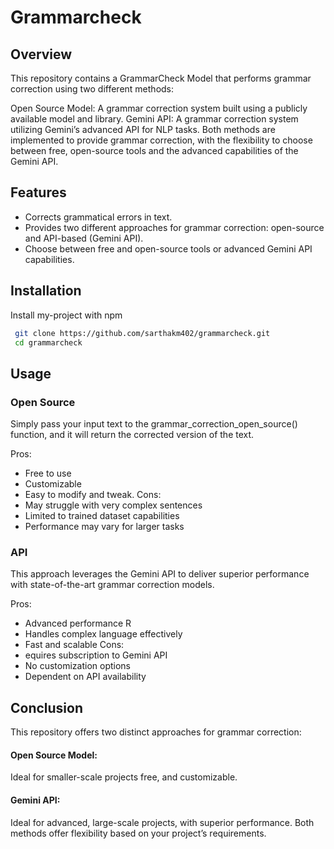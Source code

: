 
# Grammarcheck
## Overview

This repository contains a GrammarCheck Model that performs grammar correction using two different methods:

Open Source Model: A grammar correction system built using a publicly available model and library.
Gemini API: A grammar correction system utilizing Gemini’s advanced API for NLP tasks.
Both methods are implemented to provide grammar correction, with the flexibility to choose between free, open-source tools and the advanced capabilities of the Gemini API.

## Features
- Corrects grammatical errors in text.
- Provides two different approaches for grammar correction: open-source and API-based (Gemini API).
- Choose between free and open-source tools or advanced Gemini API capabilities.




## Installation

Install my-project with npm

```bash
 git clone https://github.com/sarthakm402/grammarcheck.git
 cd grammarcheck
```
    
## Usage
### Open Source
Simply pass your input text to the grammar_correction_open_source() function, and it will return the corrected version of the text.

 Pros:                      

- Free to use
- Customizable	
- Easy to modify and tweak.
Cons:
- May struggle with very complex sentences
- Limited to trained dataset capabilities
- Performance may vary for larger tasks
### API
This approach leverages the Gemini API to deliver superior performance with state-of-the-art grammar correction models.

Pros:                      

- Advanced performance	R
- Handles complex language effectively
- Fast and scalable
Cons:
- equires subscription to Gemini API
- No customization options
- Dependent on API availability
## Conclusion
This repository offers two distinct approaches for grammar correction:

#### Open Source Model: 
Ideal for smaller-scale projects 
free, and customizable.

#### Gemini API: 
Ideal for advanced, large-scale projects, with superior performance.
Both methods offer flexibility based on your project’s requirements.
